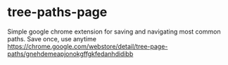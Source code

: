 # tree-paths-page
Simple google chrome extension for saving and navigating most common paths. Save once, use anytime
https://chrome.google.com/webstore/detail/tree-page-paths/gnehdemeapjonokgffgkfedanhdidibb
